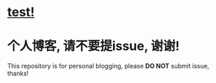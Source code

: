 # [test!](https://github.com/JosieWei2023/blog/issues/1)

个人博客, 请**不要**提issue, 谢谢!
====================
This repository is for personal blogging, please **DO NOT** submit issue, thanks!
